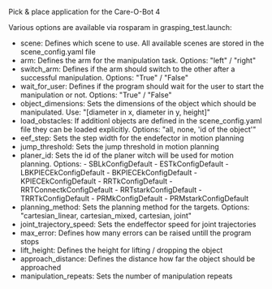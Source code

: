 Pick &amp; place application for the Care-O-Bot 4

Various options are available via rosparam in grasping_test.launch:

- scene: Defines which scene to use. All available scenes are stored in the scene_config.yaml file
- arm: Defines the arm for the manipulation task. Options: "left" / "right"
- switch_arm: Defines if the arm should switch to the other after a successful manipulation. Options: "True" / "False"
- wait_for_user: Defines if the program should wait for the user to start the manipulation or not. Options: "True" / "False"
- object_dimensions: Sets the dimensions of the object which should be manipulated. Use: "[diameter in x, diameter in y, height]"
- load_obstacles: If additionl objects are defined in the scene_config.yaml file they can be loaded explicitly. Options:
                  "all, none, 'id of the object'"
- eef_step: Sets the step width for the endefector in motion planning
- jump_threshold: Sets the jump threshold in motion planning
- planer_id: Sets the id of the planer witch will be used for motion planning.
             Options: - SBLkConfigDefault
                      - ESTkConfigDefault
                      - LBKPIECEkConfigDefault
                      - BKPIECEkConfigDefault
                      - KPIECEkConfigDefault
                      - RRTkConfigDefault
                      - RRTConnectkConfigDefault
                      - RRTstarkConfigDefault
                      - TRRTkConfigDefault
                      - PRMkConfigDefault
                      - PRMstarkConfigDefault
- planning_method: Sets the planning method for the targets. Options: "cartesian_linear, cartesian_mixed, cartesian, joint"
- joint_trajectory_speed: Sets the endeffector speed for joint trajectories
- max_error: Defines how many errors can be raised untill the program stops
- lift_height: Defines the height for lifting / dropping the object
- approach_distance: Defines the distance how far the object should be approached
- manipulation_repeats: Sets the number of manipulation repeats